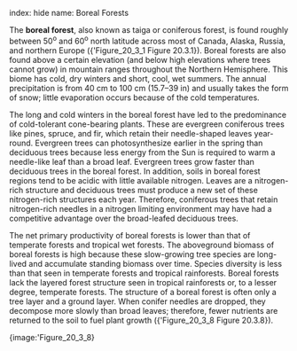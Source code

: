 index: hide
name: Boreal Forests

The  **boreal forest**, also known as taiga or coniferous forest, is found roughly between 50<sup>o</sup> and 60<sup>o</sup> north latitude across most of Canada, Alaska, Russia, and northern Europe ({'Figure_20_3_1 Figure 20.3.1}). Boreal forests are also found above a certain elevation (and below high elevations where trees cannot grow) in mountain ranges throughout the Northern Hemisphere. This biome has cold, dry winters and short, cool, wet summers. The annual precipitation is from 40 cm to 100 cm (15.7–39 in) and usually takes the form of snow; little evaporation occurs because of the cold temperatures.

The long and cold winters in the boreal forest have led to the predominance of cold-tolerant cone-bearing plants. These are evergreen coniferous trees like pines, spruce, and fir, which retain their needle-shaped leaves year-round. Evergreen trees can photosynthesize earlier in the spring than deciduous trees because less energy from the Sun is required to warm a needle-like leaf than a broad leaf. Evergreen trees grow faster than deciduous trees in the boreal forest. In addition, soils in boreal forest regions tend to be acidic with little available nitrogen. Leaves are a nitrogen-rich structure and deciduous trees must produce a new set of these nitrogen-rich structures each year. Therefore, coniferous trees that retain nitrogen-rich needles in a nitrogen limiting environment may have had a competitive advantage over the broad-leafed deciduous trees.

The net primary productivity of boreal forests is lower than that of temperate forests and tropical wet forests. The aboveground biomass of boreal forests is high because these slow-growing tree species are long-lived and accumulate standing biomass over time. Species diversity is less than that seen in temperate forests and tropical rainforests. Boreal forests lack the layered forest structure seen in tropical rainforests or, to a lesser degree, temperate forests. The structure of a boreal forest is often only a tree layer and a ground layer. When conifer needles are dropped, they decompose more slowly than broad leaves; therefore, fewer nutrients are returned to the soil to fuel plant growth ({'Figure_20_3_8 Figure 20.3.8}).


{image:'Figure_20_3_8}
        
